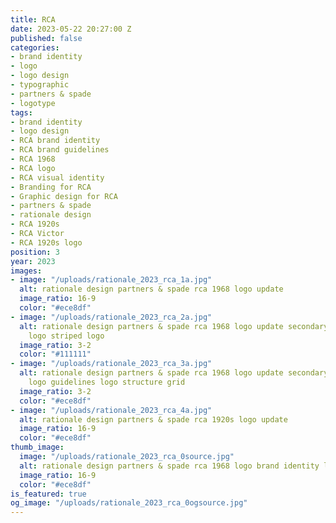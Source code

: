 ```yaml
---
title: RCA
date: 2023-05-22 20:27:00 Z
published: false
categories:
- brand identity
- logo
- logo design
- typographic
- partners & spade
- logotype
tags:
- brand identity
- logo design
- RCA brand identity
- RCA brand guidelines
- RCA 1968
- RCA logo
- RCA visual identity
- Branding for RCA
- Graphic design for RCA
- partners & spade
- rationale design
- RCA 1920s
- RCA Victor
- RCA 1920s logo
position: 3
year: 2023
images:
- image: "/uploads/rationale_2023_rca_1a.jpg"
  alt: rationale design partners & spade rca 1968 logo update
  image_ratio: 16-9
  color: "#ece8df"
- image: "/uploads/rationale_2023_rca_2a.jpg"
  alt: rationale design partners & spade rca 1968 logo update secondary logos stroke
    logo striped logo
  image_ratio: 3-2
  color: "#111111"
- image: "/uploads/rationale_2023_rca_3a.jpg"
  alt: rationale design partners & spade rca 1968 logo update secondary logos stroke
    logo guidelines logo structure grid
  image_ratio: 3-2
  color: "#ece8df"
- image: "/uploads/rationale_2023_rca_4a.jpg"
  alt: rationale design partners & spade rca 1920s logo update
  image_ratio: 16-9
  color: "#ece8df"
thumb_image:
  image: "/uploads/rationale_2023_rca_0source.jpg"
  alt: rationale design partners & spade rca 1968 logo brand identity logotype
  image_ratio: 16-9
  color: "#ece8df"
is_featured: true
og_image: "/uploads/rationale_2023_rca_0ogsource.jpg"
---
```



